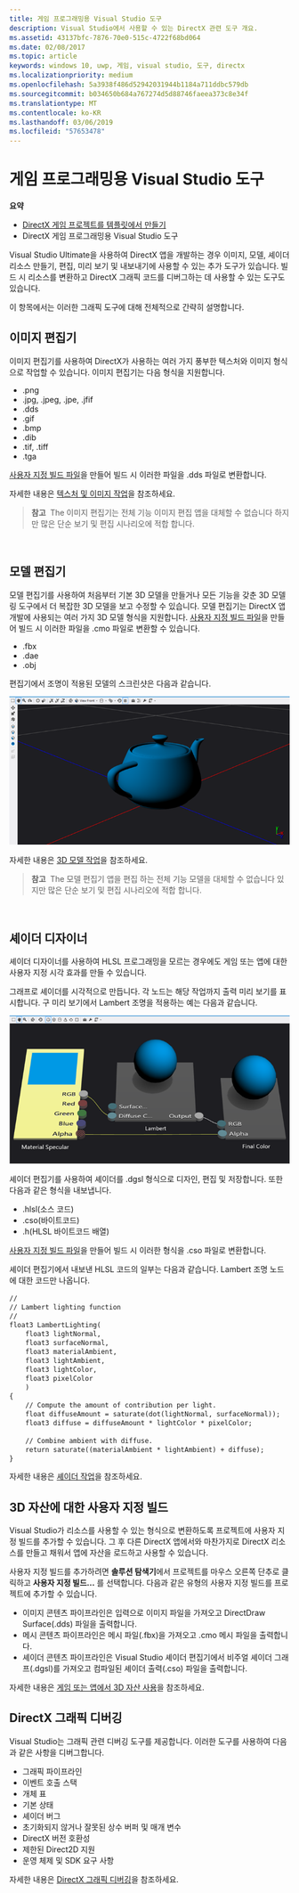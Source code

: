 ```yaml
---
title: 게임 프로그래밍용 Visual Studio 도구
description: Visual Studio에서 사용할 수 있는 DirectX 관련 도구 개요.
ms.assetid: 43137bfc-7876-70e0-515c-4722f68bd064
ms.date: 02/08/2017
ms.topic: article
keywords: windows 10, uwp, 게임, visual studio, 도구, directx
ms.localizationpriority: medium
ms.openlocfilehash: 5a3938f486d52942031944b1184a711ddbc579db
ms.sourcegitcommit: b034650b684a767274d5d88746faeea373c8e34f
ms.translationtype: MT
ms.contentlocale: ko-KR
ms.lasthandoff: 03/06/2019
ms.locfileid: "57653478"
---
```

# <a name="visual-studio-tools-for-game-programming"></a>게임 프로그래밍용 Visual Studio 도구



**요약**

-   [DirectX 게임 프로젝트를 템플릿에서 만들기](user-interface.md)
-   DirectX 게임 프로그래밍용 Visual Studio 도구


Visual Studio Ultimate을 사용하여 DirectX 앱을 개발하는 경우 이미지, 모델, 셰이더 리소스 만들기, 편집, 미리 보기 및 내보내기에 사용할 수 있는 추가 도구가 있습니다. 빌드 시 리소스를 변환하고 DirectX 그래픽 코드를 디버그하는 데 사용할 수 있는 도구도 있습니다.

이 항목에서는 이러한 그래픽 도구에 대해 전체적으로 간략히 설명합니다.

## <a name="image-editor"></a>이미지 편집기


이미지 편집기를 사용하여 DirectX가 사용하는 여러 가지 풍부한 텍스처와 이미지 형식으로 작업할 수 있습니다. 이미지 편집기는 다음 형식을 지원합니다.

-   .png
-   .jpg, .jpeg, .jpe, .jfif
-   .dds
-   .gif
-   .bmp
-   .dib
-   .tif, .tiff
-   .tga

[사용자 지정 빌드 파일](#build-customizations-for-3d-assets)을 만들어 빌드 시 이러한 파일을 .dds 파일로 변환합니다.

자세한 내용은 [텍스처 및 이미지 작업](https://msdn.microsoft.com/library/windows/apps/hh873119.aspx)을 참조하세요.

> **참고**  The 이미지 편집기는 전체 기능 이미지 편집 앱을 대체할 수 없습니다 하지만 많은 단순 보기 및 편집 시나리오에 적합 합니다.

 

## <a name="model-editor"></a>모델 편집기


모델 편집기를 사용하여 처음부터 기본 3D 모델을 만들거나 모든 기능을 갖춘 3D 모델링 도구에서 더 복잡한 3D 모델을 보고 수정할 수 있습니다. 모델 편집기는 DirectX 앱 개발에 사용되는 여러 가지 3D 모델 형식을 지원합니다. [사용자 지정 빌드 파일](#build-customizations-for-3d-assets)을 만들어 빌드 시 이러한 파일을 .cmo 파일로 변환할 수 있습니다.

-   .fbx
-   .dae
-   .obj

편집기에서 조명이 적용된 모델의 스크린샷은 다음과 같습니다.

![주전자](images/modeleditor.png)

자세한 내용은 [3D 모델 작업](https://msdn.microsoft.com/library/windows/apps/hh873114.aspx)을 참조하세요.

> **참고**  The 모델 편집기 앱을 편집 하는 전체 기능 모델을 대체할 수 없습니다 있지만 많은 단순 보기 및 편집 시나리오에 적합 합니다.

 

## <a name="shader-designer"></a>셰이더 디자이너


셰이더 디자이너를 사용하여 HLSL 프로그래밍을 모르는 경우에도 게임 또는 앱에 대한 사용자 지정 시각 효과를 만들 수 있습니다.

그래프로 셰이더를 시각적으로 만듭니다. 각 노드는 해당 작업까지 출력 미리 보기를 표시합니다. 구 미리 보기에서 Lambert 조명을 적용하는 예는 다음과 같습니다.

![비주얼 셰이더 그래프](images/shaderdesigner.png)

셰이더 편집기를 사용하여 셰이더를 .dgsl 형식으로 디자인, 편집 및 저장합니다. 또한 다음과 같은 형식을 내보냅니다.

-   .hlsl(소스 코드)
-   .cso(바이트코드)
-   .h(HLSL 바이트코드 배열)

[사용자 지정 빌드 파일](#build-customizations-for-3d-assets)을 만들어 빌드 시 이러한 형식을 .cso 파일로 변환합니다.

셰이더 편집기에서 내보낸 HLSL 코드의 일부는 다음과 같습니다. Lambert 조명 노드에 대한 코드만 나옵니다.

```hlsl
//
// Lambert lighting function
//
float3 LambertLighting(
    float3 lightNormal,
    float3 surfaceNormal,
    float3 materialAmbient,
    float3 lightAmbient,
    float3 lightColor,
    float3 pixelColor
    )
{
    // Compute the amount of contribution per light.
    float diffuseAmount = saturate(dot(lightNormal, surfaceNormal));
    float3 diffuse = diffuseAmount * lightColor * pixelColor;

    // Combine ambient with diffuse.
    return saturate((materialAmbient * lightAmbient) + diffuse);
}
```

자세한 내용은 [셰이더 작업](https://msdn.microsoft.com/library/windows/apps/hh873117.aspx)을 참조하세요.

## <a name="build-customizations-for-3d-assets"></a>3D 자산에 대한 사용자 지정 빌드


Visual Studio가 리소스를 사용할 수 있는 형식으로 변환하도록 프로젝트에 사용자 지정 빌드를 추가할 수 있습니다. 그 후 다른 DirectX 앱에서와 마찬가지로 DirectX 리소스를 만들고 채워서 앱에 자산을 로드하고 사용할 수 있습니다.

사용자 지정 빌드를 추가하려면 **솔루션 탐색기**에서 프로젝트를 마우스 오른쪽 단추로 클릭하고 **사용자 지정 빌드...** 를 선택합니다. 다음과 같은 유형의 사용자 지정 빌드를 프로젝트에 추가할 수 있습니다.

-   이미지 콘텐츠 파이프라인은 입력으로 이미지 파일을 가져오고 DirectDraw Surface(.dds) 파일을 출력합니다.
-   메시 콘텐츠 파이프라인은 메시 파일(.fbx)을 가져오고 .cmo 메시 파일을 출력합니다.
-   셰이더 콘텐츠 파이프라인은 Visual Studio 셰이더 편집기에서 비주얼 셰이더 그래프(.dgsl)를 가져오고 컴파일된 셰이더 출력(.cso) 파일을 출력합니다.

자세한 내용은 [게임 또는 앱에서 3D 자산 사용](https://msdn.microsoft.com/library/windows/apps/hh972446.aspx)을 참조하세요.

## <a name="debugging-directx-graphics"></a>DirectX 그래픽 디버깅


Visual Studio는 그래픽 관련 디버깅 도구를 제공합니다. 이러한 도구를 사용하여 다음과 같은 사항을 디버그합니다.

-   그래픽 파이프라인
-   이벤트 호출 스택
-   개체 표
-   기본 상태
-   셰이더 버그
-   초기화되지 않거나 잘못된 상수 버퍼 및 매개 변수
-   DirectX 버전 호환성
-   제한된 Direct2D 지원
-   운영 체제 및 SDK 요구 사항

자세한 내용은 [DirectX 그래픽 디버깅](https://msdn.microsoft.com/library/windows/apps/hh315751.aspx)을 참조하세요.


 

 

 




